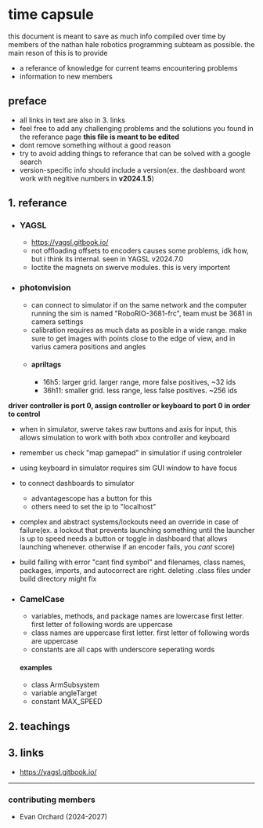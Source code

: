 # time capsule
this document is meant to save as much info compiled over time by members of the nathan hale robotics programming subteam as possible. the main reson of this is to provide
 - a referance of knowledge for current teams encountering problems
 - information to new members

## preface
 - all links in text are also in 3. links
 - feel free to add any challenging problems and the solutions you found in the referance page **this file is meant to be edited**
 - dont remove something without a good reason
 - try to avoid adding things to referance that can be solved with a google search
 - version-specific info should include a version(ex. the dashboard wont work with negitive numbers in **v2024.1.5**)
## 1. referance
 - ### YAGSL
    - https://yagsl.gitbook.io/
    - not offloading offsets to encoders causes some problems, idk how, but i think its internal. seen in YAGSL v2024.7.0
    - loctite the magnets on swerve modules. this is very importent
 - ### photonvision
    - can connect to simulator if on the same network and the computer running the sim is named "RoboRIO-3681-frc", team must be 3681 in camera settings
    - calibration requires as much data as posible in a wide range. make sure to get images with points close to the edge of view, and in varius camera positions and angles
    - #### apriltags
       - 16h5: larger grid. larger range, more false positives, ~32 ids
       - 36h11: smaller grid. less range, less false positives. ~256 ids

**driver controller is port 0, assign controller or keyboard to port 0 in order to control**

 - when in simulator, swerve takes raw buttons and axis for input, this allows simulation to work with both xbox controller and keyboard
 - remember us check "map gamepad" in simulatior if using controleler
 - using keyboard in simulator requires sim GUI window to have focus
 - to connect dashboards to simulator
    - advantagescope has a button for this
    - others need to set the ip to "localhost"

 - complex and abstract systems/lockouts need an override in case of failure(ex. a lockout that prevents launching something until the launcher is up to speed needs a button or toggle in dashboard that allows launching whenever. otherwise if an encoder fails, you *cant* score)
 - build failing with error "cant find symbol" and filenames, class names, packages, imports, and autocorrect are right. deleting .class files under build directory might fix
 - ### CamelCase
   - variables, methods, and package names are lowercase first letter. first letter of following words are uppercase
   - class names are uppercase first letter. first letter of following words are uppercase
   - constants are all caps with underscore seperating words
   #### examples
      - class ArmSubsystem
      - variable angleTarget
      - constant MAX_SPEED
## 2. teachings

## 3. links
 - https://yagsl.gitbook.io/

 ------ 
### contributing members
  - Evan Orchard (2024-2027)
